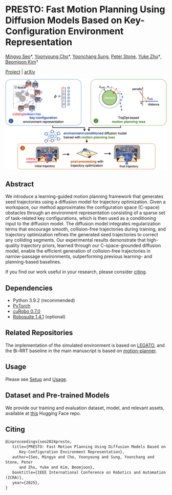 # PRESTO: Fast Motion Planning Using Diffusion Models Based on Key-Configuration Environment Representation
[Mingyo Seo](https://mingyoseo.com)&ast;, [Yoonyoung Cho](https://yycho0108.github.io/research)&ast;, [Yoonchang Sung](https://yoonchangsung.com/), [Peter Stone](https://www.cs.utexas.edu/~pstone/), [Yuke Zhu](https://www.cs.utexas.edu/~yukez)&dagger;, [Beomjoon Kim](https://beomjoonkim.github.io/)&dagger;

[Project](https://kiwi-sherbet.github.io/PRESTO) | [arXiv](https://arxiv.org/abs/2409.16012)

![intro](docs/imgs/overview.png)

## Abstract
We introduce a learning-guided motion planning framework that generates seed trajectories using a diffusion model for trajectory optimization. Given a workspace, our method approximates the configuration space (C-space) obstacles through an environment representation consisting of a sparse set of task-related key configurations, which is then used as a conditioning input to the diffusion model. The diffusion model integrates regularization terms that encourage smooth, collision-free trajectories during training, and trajectory optimization refines the generated seed trajectories to correct any colliding segments. Our experimental results demonstrate that high-quality trajectory priors, learned through our C-space-grounded diffusion model, enable the efficient generation of collision-free trajectories in narrow-passage environments, outperforming previous learning- and planning-based baselines.

If you find our work useful in your research, please consider [citing](#citing).


## Dependencies
- Python 3.9.2 (recommended)
- [PyTorch](https://github.com/pytorch/pytorch)
- [cuRobo 0.7.0](https://github.com/NVlabs/curobo/tree/v0.7.0)
- [Robosuite  1.4.1](https://github.com/ARISE-Initiative/robosuite/tree/v1.4.1) (optional)


## Related Repositories
The implementation of the simulated environment is based on [LEGATO](https://github.com/UT-HCRL/LEGATO), and the Bi-RRT baseline in the main manuscript is based on [motion-planner](https://github.com/caelan/motion-planners).


## Usage
Please see [Setup](docs/setup.md) and [Usage](docs/usage.md).


## Dataset and Pre-trained Models
We provide our training and evaluation dataset, model, and relevant assets, available at [this](https://huggingface.co/datasets/dmp2023/presto-data/tree/main) Hugging Face repo.


## Citing
```
@inproceedings{seo2024presto,
   title={PRESTO: Fast Motion Planning Using Diffusion Models Based on 
      Key-Configuration Environment Representation},
   author={Seo, Mingyo and Cho, Yoonyoung and Sung, Yoonchang and Stone, Peter
      and Zhu, Yuke and Kim, Beomjoon},
   booktitle={IEEE International Conference on Robotics and Automation (ICRA)},
   year={2025},
}
```

